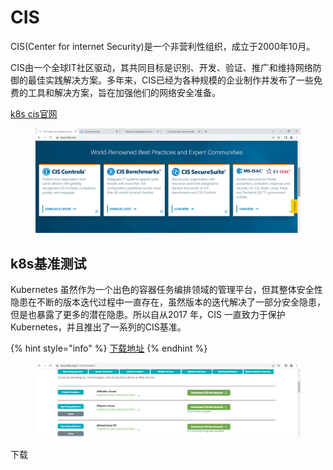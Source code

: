 # CIS

CIS(Center for internet Security)是一个非营利性组织，成立于2000年10月。

CIS由一个全球IT社区驱动，其共同目标是识别、开发、验证、推广和维持网络防御的最佳实践解决方案。多年来，CIS已经为各种规模的企业制作并发布了一些免费的工具和解决方案，旨在加强他们的网络安全准备。

[k8s cis官网](https://www.cisecurity.org/benchmark/kubernetes/)

<figure><img src="../../.gitbook/assets/image (9) (1) (1) (1) (1).png" alt=""><figcaption></figcaption></figure>

## k8s基准测试

Kubernetes 虽然作为一个出色的容器任务编排领域的管理平台，但其整体安全性隐患在不断的版本迭代过程中一直存在，虽然版本的迭代解决了一部分安全隐患，但是也暴露了更多的潜在隐患。所以自从2017 年，CIS 一直致力于保护 Kubernetes，并且推出了一系列的CIS基准。

{% hint style="info" %}
[下载地址](https://www.cisecurity.org/cis-benchmarks/)
{% endhint %}

<figure><img src="../../.gitbook/assets/image (8) (1) (1) (1) (1).png" alt=""><figcaption></figcaption></figure>

下载
